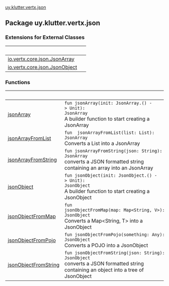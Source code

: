 [uy.klutter.vertx.json](.)


## Package uy.klutter.vertx.json

### Extensions for External Classes

|&nbsp;|&nbsp;|
|---|---|
| [io.vertx.core.json.JsonArray](io.vertx.core.json.-json-array/index.md) |  |
| [io.vertx.core.json.JsonObject](io.vertx.core.json.-json-object/index.md) |  |

### Functions

|&nbsp;|&nbsp;|
|---|---|
| [jsonArray](json-array.md) | <code>fun jsonArray(init: JsonArray.() -> Unit): JsonArray</code><br/>A builder function to start creating a JsonArray |
| [jsonArrayFromList](json-array-from-list.md) | <code>fun <T> jsonArrayFromList(list: List<T>): JsonArray</code><br/>Converts a List into a JsonArray |
| [jsonArrayFromString](json-array-from-string.md) | <code>fun jsonArrayFromString(json: String): JsonArray</code><br/>converts a JSON formatted string containing an array into an JsonArray |
| [jsonObject](json-object.md) | <code>fun jsonObject(init: JsonObject.() -> Unit): JsonObject</code><br/>A builder function to start creating a JsonObject |
| [jsonObjectFromMap](json-object-from-map.md) | <code>fun <V> jsonObjectFromMap(map: Map<String, V>): JsonObject</code><br/>Converts a Map&lt;String, T&gt; into a JsonObject |
| [jsonObjectFromPojo](json-object-from-pojo.md) | <code>fun jsonObjectFromPojo(something: Any): JsonObject</code><br/>Converts a POJO into a JsonObject |
| [jsonObjectFromString](json-object-from-string.md) | <code>fun jsonObjectFromString(json: String): JsonObject</code><br/>converts a JSON formatted string containing an object into a tree of JsonObject |
